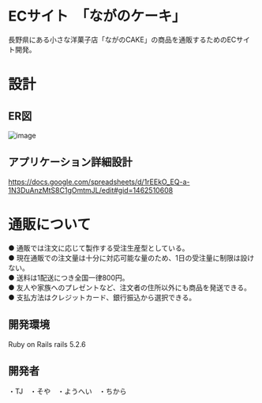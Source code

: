 # ECサイト　「ながのケーキ」
長野県にある小さな洋菓子店「ながのCAKE」の商品を通販するためのECサイト開発。

# 設計
## ER図
![image](https://user-images.githubusercontent.com/81059754/119494926-cdc94680-bd9c-11eb-8363-21863d6e00ec.png)
## アプリケーション詳細設計
https://docs.google.com/spreadsheets/d/1rEEkO_EQ-a-1N3DuAnzMtS8C1gOmtmJL/edit#gid=1462510608
# 通販について
● 通販では注文に応じて製作する受注生産型としている。<br>
● 現在通販での注文量は十分に対応可能な量のため、1日の受注量に制限は設けない。<br>
● 送料は1配送につき全国一律800円。<br>
● 友人や家族へのプレゼントなど、注文者の住所以外にも商品を発送できる。<br>
● 支払方法はクレジットカード、銀行振込から選択できる。<br>
## 開発環境
Ruby on Rails rails 5.2.6
## 開発者
・TJ　・そや　・ようへい　・ちから
